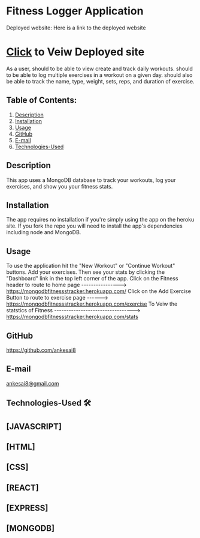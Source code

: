 # Fitness Logger Application
  Deployed website:
Here is a link to the deployed website
# [Click](https://mongodbfitnessstracker.herokuapp.com/) to Veiw Deployed site

As a user,
  should to be able to view create and track daily workouts.
  should to be able to log multiple exercises in a workout on a given day.
  should also be able to track the name, type, weight, sets, reps, and duration of exercise.

## Table of Contents:

1. [Description](#description)
2. [Installation](#Installation)
3. [Usage](#Usage)
4. [GitHub](#GitHub)
5. [E-mail](#E-mail)
6. [Technologies-Used](#Technologies-Used)

## Description

This app uses a MongoDB database to track your workouts, log your exercises, and show you your fitness stats.

## Installation

The app requires no installation if you're simply using the app on the heroku site. If you fork the repo you will need to install the app's dependencies including node and MongoDB.

## Usage

To use the application hit the "New Workout" or "Continue Workout" buttons. 
Add your exercises. 
Then see your stats by clicking the "Dashboard" link in the top left corner of the app.
Click on the Fitness header to route to home page ----------------> https://mongodbfitnessstracker.herokuapp.com/
Click on the Add Exercise Button  to route to exercise page ------> https://mongodbfitnessstracker.herokuapp.com/exercise
To Veiw the statstics of Fitness ---------------------------------> https://mongodbfitnessstracker.herokuapp.com/stats

## GitHub

https://github.com/ankesai8

## E-mail
ankesai8@gmail.com

## Technologies-Used 🛠️
## [JAVASCRIPT]
## [HTML]
## [CSS]
## [REACT]
## [EXPRESS]
## [MONGODB]
